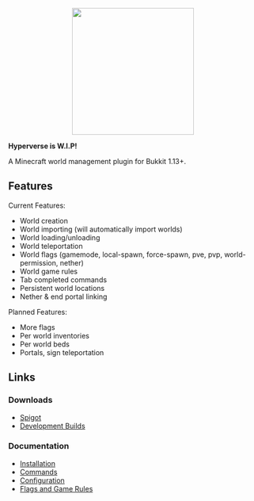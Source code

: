 <p align="center">
    <img height="256px" width="246px" src="https://plotsquared.com/assets/img/LogoMoonv2.png">
</p>

**Hyperverse is W.I.P!**

A Minecraft world management plugin for Bukkit 1.13+.

## Features

Current Features:
- World creation 
- World importing (will automatically import worlds)
- World loading/unloading
- World teleportation
- World flags (gamemode, local-spawn, force-spawn, pve, pvp, world-permission, nether)
- World game rules
- Tab completed commands
- Persistent world locations
- Nether & end portal linking

Planned Features:
- More flags
- Per world inventories
- Per world beds
- Portals, sign teleportation

## Links

### Downloads
- [Spigot](https://www.spigotmc.org/resources/hyperverse-w-i-p.77550/)
- [Development Builds](https://ci.athion.net/job/Hyperverse/)

### Documentation
- [Installation](https://github.com/Sauilitired/Hyperverse/wiki/Installation)
- [Commands](https://github.com/Sauilitired/Hyperverse/wiki/Commands)
- [Configuration](https://github.com/Sauilitired/Hyperverse/wiki/Configuration)
- [Flags and Game Rules](https://github.com/Sauilitired/Hyperverse/wiki/Flags-and-Game-Rules)
